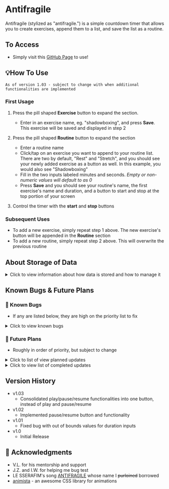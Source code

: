 # Antifragile

Antifragile (stylized as "antifragile.") is a simple countdown timer that allows you to create exercises, append them to a list, and save the list as a routine.

## To Access

* Simply visit this [GitHub Page](https://sherwin-leung.github.io/antifragile/) to use!

## 💡How To Use

`
As of version 1.03 - subject to change with when additional functionalities are implemented
`

### First Usage

1. Press the pill shaped **Exercise** button to expand the section.
   * Enter in an exercise name, eg. "shadowboxing", and press **Save**. This exercise will be saved and displayed in step 2

2. Press the pill shaped **Routine** button to expand the section
   * Enter a routine name
   * Click/tap on an exercise you want to append to your routine list. There are two by default, "Rest" and "Stretch", and you should see your newly added exercise as a button as well. In this example, you would also see "Shadowboxing"
   * Fill in the two inputs labeled minutes and seconds. _Empty or non-numeric values will default to as 0_
   * Press **Save** and you should see your routine's name, the first exercise's name and duration, and a button to start and stop at the top portion of your screen
     
3. Control the timer with the **start** and **stop** buttons

### Subsequent Uses

* To add a new exercise, simply repeat step 1 above. The new exercise's button will be appended in the **Routine** section
* To add a new routine, simply repeat step 2 above. This will overwrite the previous routine

## About Storage of Data

<details>
  
<summary>Click to view information about how data is stored and how to manage it</summary>

There is currently no database storage associated with this app. Exercises and routines are stored in the user's device's **local storage**.

While state and exercises/routines persist through each visit, be aware that they _will_ be deleted if a user manually clears their cookies/site data on a **desktop** or **mobile**.

There may be a case where users may want to manually delete their data associated with Antifragile (nothing sensitive, just saved exercises/routines).

At the moment, there is no functionality to clear existing exerises on the timer, only the ability to add new ones. Additionally, currently creating a new routine only overwrites the previous one, and there is no ability to remove it.

There are plans to implement functionalities to allow users to delete existing exercises and routines in the future, but in the mean time, users using the [timer](https://sherwin-leung.github.io/antifragile/) can delete their associated data (and thus starting the timer with a fresh slate) with the following steps:

### 🖥️ Desktop

_On desktop, you can delete local storage for a site directly without erasing all your cookies._
1. Press **F12** to access dev tools
2. Click **Application** tab
3. Expand **Local storage** under _Storage_ category
4. Click `https://sherwin-leung.github.io`
5. Click the **Ø** symbol next to the filter bar to clear all data

### 📱 Mobile

* Simply clear your browser's cookies/site data. ***Keep in mind that this will probably sign you out of any sites you've signed into on your phone's browser!***

</details>

## Known Bugs & Future Plans

### 🐛 Known Bugs

* If any are listed below, they are high on the priority list to fix

<details>

<summary>Click to view known bugs</summary>

* None found, for now! 😰

</details>

### 🔮 Future Plans

* Roughly in order of priority, but subject to change
  
<details>

<summary>Click to list of view planned updates</summary>

* Implement visual feedback to the user to indicate successes when saving exercises/routines, or errors such as missing an exercise/routine name while saving

* Play a sound for start/finish of an exercise
* Mute button

* Option to add a "buffer countdown" between each exercise

* Display upcoming exercise's name
* Display how many exercises left in routine

* Ability to delete exercises
* Sort excercise buttons by alphabetical order

* Ability to edit current routine

</details>

<details>

<summary>Click to view list of completed updates</summary>

* Pause/resume button and functionality
  
</details>

## Version History

* v1.03
  * Consolidated play/pause/resume functionalities into one button, instead of play and pause/resume
* v1.02
   * Implemented pause/resume button and functionality
* v1.01
   * Fixed bug with out of bounds values for duration inputs
* v1.0
   * Initial Release

## 🙏 Acknowledgments

* V.L. for his mentorship and support
* J.Z. and I.W. for helping me bug test
* LE SSERAFIM's song [ANTIFRAGILE](https://youtu.be/pyf8cbqyfPs) whose name I ~~purloined~~ borrowed
* [animista](https://animista.net/) - an awesome CSS library for animations

